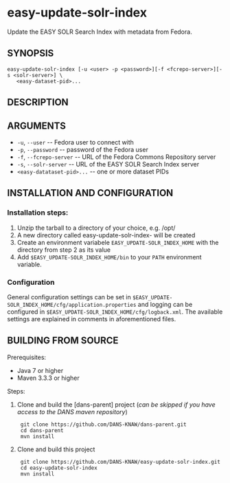 easy-update-solr-index
======================

Update the EASY SOLR Search Index with metadata from Fedora.

SYNOPSIS
--------

    easy-update-solr-index [-u <user> -p <password>][-f <fcrepo-server>][-s <solr-server>] \
       <easy-dataset-pid>...


DESCRIPTION
-----------



ARGUMENTS
---------

* ``-u``, ``--user`` -- Fedora user to connect with
* ``-p``, ``--password`` -- password of the Fedora user
* ``-f``, ``--fcrepo-server`` -- URL of the Fedora Commons Repository server
* ``-s``, ``--solr-server`` -- URL of the EASY SOLR Search Index server
* ``<easy-datataset-pid>...`` -- one or more dataset PIDs 


INSTALLATION AND CONFIGURATION
------------------------------

### Installation steps:

1. Unzip the tarball to a directory of your choice, e.g. /opt/
2. A new directory called easy-update-solr-index-<version> will be created
3. Create an environment variabele ``EASY_UPDATE-SOLR_INDEX_HOME`` with the directory from step 2 as its value
4. Add ``$EASY_UPDATE-SOLR_INDEX_HOME/bin`` to your ``PATH`` environment variable.


### Configuration

General configuration settings can be set in ``$EASY_UPDATE-SOLR_INDEX_HOME/cfg/application.properties`` and 
logging can be configured in ``$EASY_UPDATE-SOLR_INDEX_HOME/cfg/logback.xml``. The available settings are explained in
comments in aforementioned files.


BUILDING FROM SOURCE
--------------------

Prerequisites:

* Java 7 or higher
* Maven 3.3.3 or higher
 
Steps:

1. Clone and build the [dans-parent] project (*can be skipped if you have access to the DANS maven repository*)
      
        git clone https://github.com/DANS-KNAW/dans-parent.git
        cd dans-parent
        mvn install
2. Clone and build this project

        git clone https://github.com/DANS-KNAW/easy-update-solr-index.git
        cd easy-update-solr-index
        mvn install


